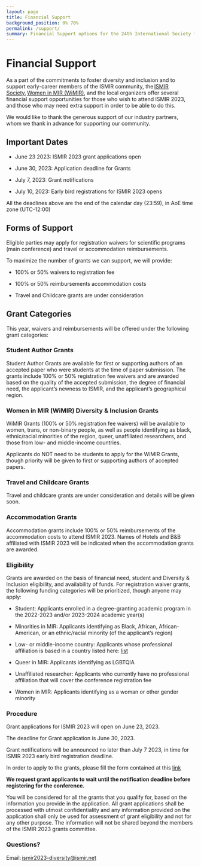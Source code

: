 ```yaml
---
layout: page
title: Financial Support
background_position: 0% 70%
permalink: /support/
summary: Financial Support options for the 24th International Society for Music Information Retrieval Conference
---
```


# Financial Support 

As a part of the commitments to foster diversity and inclusion and to support early-career members of the ISMIR community, the [ISMIR Society](https://www.ismir.net/), [Women in MIR (WiMIR)](https://wimir.wordpress.com/), and the local organizers offer several financial support opportunities for those who wish to attend ISMIR 2023, and those who may need extra support in order to be able to do this. 

We would like to thank the generous support of our industry partners, whom we thank in advance for supporting our community. 

## Important Dates
- June 23 2023: ISMIR 2023 grant applications open 

- June 30, 2023: Application deadline for Grants 

- July 7, 2023: Grant notifications  

- July 10, 2023: Early bird registrations for ISMIR 2023 opens
  
All the deadlines above are the end of the calendar day (23:59), in AoE time zone (UTC-12:00) 

## Forms of Support 
Eligible parties may apply for registration waivers for scientific programs (main conference) and travel or accommodation reimbursements.  

To maximize the number of grants we can support, we will provide:  

- 100% or 50% waivers to registration fee  

- 100% or 50% reimbursements accommodation costs  

- Travel and Childcare grants are under consideration 

## Grant Categories

This year, waivers and reimbursements will be offered under the following grant categories: 

### Student Author Grants 

Student Author Grants are available for first or supporting authors of an accepted paper who were students at the time of paper submission. The grants include 100% or 50% registration fee waivers and are awarded based on the quality of the accepted submission, the degree of financial need, the applicant’s newness to ISMIR, and the applicant’s geographical region. 

### Women in MIR (WiMIR) Diversity & Inclusion Grants 

WiMIR Grants (100% or 50% registration fee waivers) will be available to women, trans, or non-binary people, as well as people identifying as black, ethnic/racial minorities of the region, queer, unaffiliated researchers, and those from low- and middle-income countries. 

Applicants do NOT need to be students to apply for the WiMIR Grants, though priority will be given to first or supporting authors of accepted papers.  

### Travel and Childcare Grants

Travel and childcare grants are under consideration and details will be given soon.  

### Accommodation Grants 

Accommodation grants include 100% or 50% reimbursements of the accommodation costs to attend ISMIR 2023. Names of Hotels and B&B affiliated with ISMIR 2023 will be indicated when the accommodation grants are awarded. 

### Eligibility

Grants are awarded on the basis of financial need, student and Diversity & Inclusion eligibility, and availability of funds. For registration waiver grants, the following funding categories will be prioritized, though anyone may apply: 

- Student: Applicants enrolled in a degree-granting academic program in the 2022-2023 and/or 2023-2024 academic year(s) 

- Minorities in MIR: Applicants identifying as Black, African, African-American, or an ethnic/racial minority (of the applicant’s region) 

- Low- or middle-income country: Applicants whose professional affiliation is based in a country listed here: [list](https://polimi365-my.sharepoint.com/:w:/g/personal/10919569_polimi_it/EfsEjNsMm_FPtFhJ6XQlg_EBIUIJ_RODsXTCBuU7eDXjQg?e=PgaFA7)

- Queer in MIR: Applicants identifying as LGBTQIA 

- Unaffiliated researcher: Applicants who currently have no professional affiliation that will cover the conference registration fee 

- Women in MIR: Applicants identifying as a woman or other gender minority 

### Procedure

Grant applications for ISMIR 2023 will open on June 23, 2023. 

The deadline for Grant application is June 30, 2023. 

Grant notifications will be announced no later than July 7 2023, in time for ISMIR 2023 early bird registration deadline. 

In order to apply to the grants, please fill the form contained at this [link]( https://forms.office.com/Pages/ResponsePage.aspx?id=K3EXCvNtXUKAjjCd8ope6wn-Z6zNLp5FmI0KhmG6iTJUOEdWS0g5T0pDODRMSFVKVUswSkVZOU1BVy4u)
 
 **We request grant applicants to wait until the notification deadline before registering for the conference.**
 
 
 You will be considered for all the grants that you qualify for, based on the information you provide in the application. All grant applications shall be processed with utmost confidentiality and any information provided on the application shall only be used for assessment of grant eligibility and not for any other purpose. The information will not be shared beyond the members of the ISMIR 2023 grants committee. 

### Questions?

Email: [ismir2023-diversity@ismir.net](ismir2023-diversity@ismir.net)


